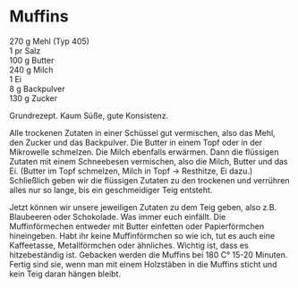 Muffins
========
270 g Mehl (Typ 405)  
1 pr Salz  
100 g Butter  
240 g Milch  
1 Ei  
8 g Backpulver   
130 g Zucker  

Grundrezept. Kaum Süße, gute Konsistenz.  

Alle trockenen Zutaten in einer Schüssel gut vermischen, also das Mehl, den Zucker und das Backpulver. 
Die Butter in einem Topf oder in der Mikrowelle schmelzen. Die Milch ebenfalls erwärmen. Dann die flüssigen Zutaten mit einem Schneebesen vermischen, also die Milch, Butter und das Ei. 
(Butter im Topf schmelzen, Milch in Topf -> Resthitze, Ei dazu.)
Schließlich geben wir die flüssigen Zutaten zu den trockenen und verrühren alles nur so lange, bis ein geschmeidiger Teig entsteht.

Jetzt können wir unsere jeweiligen Zutaten zu dem Teig geben, also z.B. Blaubeeren oder Schokolade. Was immer euch einfällt. 
Die Muffinförmechen entweder mit Butter einfetten oder Papierförmchen hineingeben. Habt ihr keine Muffinförmchen so wie ich, tut es auch eine Kaffeetasse, Metallförmchen oder ähnliches. Wichtig ist, dass es hitzebeständig ist. 
Gebacken werden die Muffins bei 180 C° 15-20 Minuten.  
Fertig sind sie, wenn man mit einem Holzstäben in die Muffins sticht und kein Teig daran hängen bleibt. 

